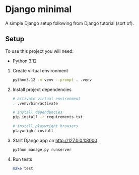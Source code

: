 # Django minimal

A simple Django setup following from Django tutorial (sort of).

## Setup

To use this project you will need:
- Python 3.12

1. Create virtual environment
   ```bash
   python3.12 -m venv --prompt . .venv
   ```
2. Install project dependencies
   ```bash
   # activate virtual environment
   . .venv/bin/activate
   
   # install dependencies
   pip install -r requirements.txt
   
   # install playwright browsers
   playwright install
   ```
3. Start Django app on http://127.0.0.1:8000
   ```bash
   python manage.py runserver
   ```
4. Run tests
   ```bash
   make test
   ```
